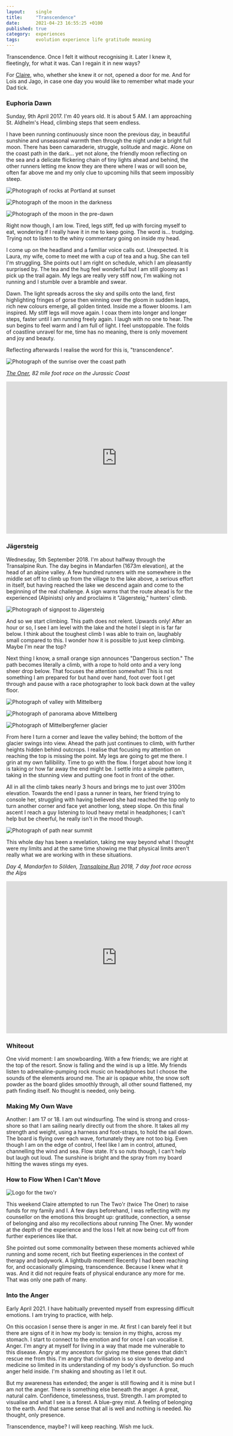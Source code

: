 ```yaml
---
layout:    single
title:     "Transcendence"
date:      2021-04-23 16:55:25 +0100
published: true
category:  experiences
tags:      evolution experience life gratitude meaning
---
```


Transcendence. Once I felt it without recognising it. Later I knew it, fleetingly, for what it was. Can I regain it in new ways?

For [Claire](https://www.brutalclaire.co.uk/), who, whether she knew it or not, opened a door for me. And for Lois and Jago, in case one day you would like to remember what made your Dad tick.

### Euphoria Dawn

Sunday, 9th April 2017. I'm 40 years old. It is about 5 AM. I am approaching St. Aldhelm's Head, climbing steps that seem endless.

I have been running continuously since noon the previous day, in beautiful sunshine and unseasonal warmth then through the night under a bright full moon. There has been camaraderie, struggle, solitude and magic. Alone on the coast path in the dark... yet not alone, the friendly moon reflecting on the sea and a delicate flickering chain of tiny lights ahead and behind, the other runners letting me know they are there where I was or will soon be, often far above me and my only clue to upcoming hills that seem impossibly steep.

![Photograph of rocks at Portland at sunset](/assets/running/oner_sunset.jpg)

![Photograph of the moon in the darkness](/assets/running/oner_moon1.jpg)

![Photograph of the moon in the pre-dawn](/assets/running/oner_moon2.jpg)

Right now though, I am low. Tired, legs stiff, fed up with forcing myself to eat, wondering if I really have it in me to keep going. The word is... trudging. Trying not to listen to the whiny commentary going on inside my head.

I come up on the headland and a familiar voice calls out. Unexpected. It is Laura, my wife, come to meet me with a cup of tea and a hug. She can tell I'm struggling. She points out I am right on schedule, which I am pleasantly surprised by. The tea and the hug feel wonderful but I am still gloomy as I pick up the trail again. My legs are really very stiff now, I'm walking not running and I stumble over a bramble and swear.

Dawn. The light spreads across the sky and spills onto the land, first highlighting fringes of gorse then winning over the gloom in sudden leaps, rich new colours emerge, all golden tinted. Inside me a flower blooms. I am inspired. My stiff legs will move again. I coax them into longer and longer steps, faster until I am running freely again. I laugh with no one to hear. The sun begins to feel warm and I am full of light. I feel unstoppable. The folds of coastline unravel for me, time has no meaning, there is only movement and joy and beauty.

Reflecting afterwards I realise the word for this is, "transcendence".

![Photograph of the sunrise over the coast path](/assets/running/oner_sunrise.jpg)

*[The Oner](https://www.brutalevents.co.uk/the-oner-rabs-ultra), 82 mile foot race on the Jurassic Coast*

<iframe height='405' width='590' frameborder='0' allowtransparency='true' scrolling='no' src='https://www.strava.com/activities/934683241/embed/d7bbff8453c4f6a3f5b5b2315c89ba0da62305df'></iframe>

### Jägersteig

Wednesday, 5th September 2018. I'm about halfway through the Transalpine Run. The day begins in Mandarfen (1673m elevation), at the head of an alpine valley. A few hundred runners with me somewhere in the middle set off to climb up from the village to the lake above, a serious effort in itself, but having reached the lake we descend again and come to the beginning of the real challenge. A sign warns that the route ahead is for the experienced (Alpinists) only and proclaims it "Jägersteig," hunters' climb.

![Photograph of signpost to Jägersteig](/assets/running/TAR_signpost.jpg)

And so we start climbing. This path does not relent. Upwards only! After an hour or so, I see I am level with the lake and the hotel I slept in is far far below. I think about the toughest climb I was able to train on, laughably small compared to this. I wonder how it is possible to just keep climbing. Maybe I'm near the top?

Next thing I know, a small orange sign announces "Dangerous section." The path becomes literally a climb, with a rope to hold onto and a very long sheer drop below. That focuses the attention somewhat! This is not something I am prepared for but hand over hand, foot over foot I get through and pause with a race photographer to look back down at the valley floor.

![Photograph of valley with Mittelberg](/assets/running/TAR_valley.jpg)

![Photograph of panorama above Mittelberg](/assets/running/TAR_panorama.jpg)

![Photograph of Mittelbergferner glacier](/assets/running/TAR_glacier.jpg)

From here I turn a corner and leave the valley behind; the bottom of the glacier swings into view. Ahead the path just continues to climb, with further heights hidden behind outcrops. I realise that focusing my attention on reaching the top is missing the point. My legs are going to get me there. I grin at my own fallibility. Time to go with the flow. I forget about how long it is taking or how far away the end might be. I settle into a simple pattern, taking in the stunning view and putting one foot in front of the other.

All in all the climb takes nearly 3 hours and brings me to just over 3100m elevation. Towards the end I pass a runner in tears, her friend trying to console her, struggling with having believed she had reached the top only to turn another corner and face yet another long, steep slope. On this final ascent I reach a guy listening to loud heavy metal in headphones; I can't help but be cheerful, he really isn't in the mood though.

![Photograph of path near summit](/assets/running/TAR_near_summit.jpg)

This whole day has been a revelation, taking me way beyond what I thought were my limits and at the same time showing me that physical limits aren't really what we are working with in these situations.

*Day 4, Mandarfen to Sölden, [Transalpine Run](https://transalpine-run.com/en/) 2018, 7 day foot race across the Alps*

<iframe height='405' width='590' frameborder='0' allowtransparency='true' scrolling='no' src='https://www.strava.com/activities/1821160143/embed/9b2dae768304f7ede4d301dfec9c4aa863ef172f'></iframe>

### Whiteout

One vivid moment: I am snowboarding. With a few friends; we are right at the top of the resort. Snow is falling and the wind is up a little. My friends listen to adrenaline-pumping rock music on headphones but I choose the sounds of the elements around me. The air is opaque white, the snow soft powder as the board glides smoothly through, all other sound flattened, my path finding itself. No thought is needed, only being.

### Making My Own Wave

Another: I am 17 or 18. I am out windsurfing. The wind is strong and cross-shore so that I am sailing nearly directly out from the shore. It takes all my strength and weight, using a harness and foot-straps, to hold the sail down. The board is flying over each wave, fortunately they are not too big. Even though I am on the edge of control, I feel like I am in control, attuned, channelling the wind and sea. Flow state. It's so nuts though, I can't help but laugh out loud. The sunshine is bright and the spray from my board hitting the waves stings my eyes.

### How to Flow When I Can't Move

![Logo for the two'r](/assets/running/twor_logo.png)

This weekend Claire attempted to run The Two'r (twice The Oner) to raise funds for my family and I. A few days beforehand, I was reflecting with my counsellor on the emotions this brought up: gratitude, connection, a sense of belonging and also my recollections about running The Oner. My wonder at the depth of the experience and the loss I felt at now being cut off from further experiences like that.

She pointed out some commonality between these moments achieved while running and some recent, rich but fleeting experiences in the context of therapy and bodywork. A lightbulb moment! Recently I had been reaching for, and occasionally glimpsing, transcendence. Because I knew what it was. And it did not require feats of physical endurance any more for me. That was only one path of many.

### Into the Anger

Early April 2021. I have habitually prevented myself from expressing difficult emotions. I am trying to practice, with help.

On this occasion I sense there is anger in me. At first I can barely feel it but there are signs of it in how my body is: tension in my thighs, across my stomach. I start to connect to the emotion and for once I can vocalise it. Anger. I'm angry at myself for living in a way that made me vulnerable to this disease. Angry at my ancestors for giving me these genes that didn't rescue me from this. I'm angry that civilisation is so slow to develop and medicine so limited in its understanding of my body's dysfunction. So much anger held inside. I'm shaking and shouting as I let it out.

But my awareness has extended; the anger is still flowing and it is mine but I am not the anger. There is something else beneath the anger. A great, natural calm. Confidence, timelessness, trust. Strength. I am prompted to visualise and what I see is a forest. A blue-grey mist. A feeling of belonging to the earth. And that same sense that all is well and nothing is needed. No thought, only presence.

Transcendence, maybe? I will keep reaching. Wish me luck.
